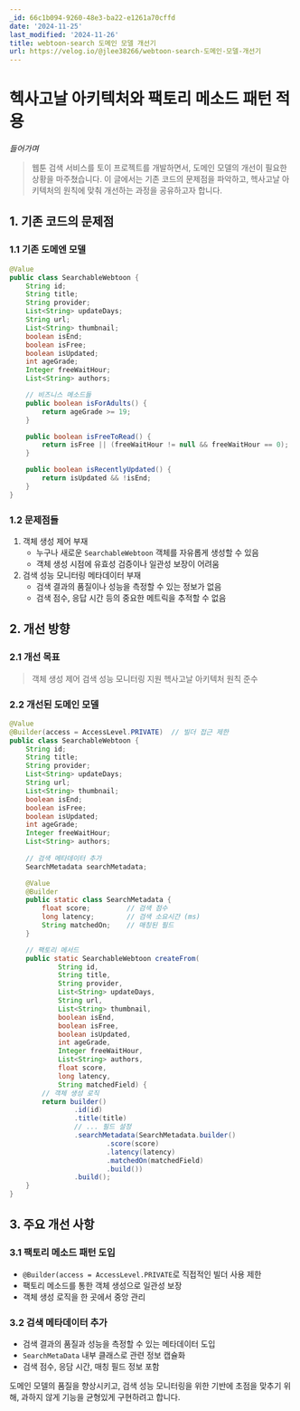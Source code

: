 ```yaml
---
_id: 66c1b094-9260-48e3-ba22-e1261a70cffd
date: '2024-11-25'
last_modified: '2024-11-26'
title: webtoon-search 도메인 모델 개선기
url: https://velog.io/@jlee38266/webtoon-search-도메인-모델-개선기
---
```


# 헥사고날 아키텍처와 팩토리 메소드 패턴 적용

_들어가며_

> 웹툰 검색 서비스를 토이 프로젝트를 개발하면서, 도메인 모델의 개선이 필요한 상황을 마주쳤습니다. 이 글에서는 기존 코드의 문제점을 파악하고, 헥사고날 아키텍처의 원칙에 맞춰 개선하는 과정을 공유하고자 합니다.

## 1. 기존 코드의 문제점

### 1.1 기존 도메엔 모델
```java
@Value
public class SearchableWebtoon {
    String id;
    String title;
    String provider;
    List<String> updateDays;
    String url;
    List<String> thumbnail;
    boolean isEnd;
    boolean isFree;
    boolean isUpdated;
    int ageGrade;
    Integer freeWaitHour;
    List<String> authors;

    // 비즈니스 메소드들
    public boolean isForAdults() {
        return ageGrade >= 19;
    }

    public boolean isFreeToRead() {
        return isFree || (freeWaitHour != null && freeWaitHour == 0);
    }

    public boolean isRecentlyUpdated() {
        return isUpdated && !isEnd;
    }
}
```

### 1.2 문제점들
1. 객체 생성 제어 부재
   - 누구나 새로운 `SearchableWebtoon` 객체를 자유롭게 생성할 수 있음
   - 객체 생성 시점에 유효성 검증이나 일관성 보장이 어려움
 2. 검색 성능 모니터링 메타데이터 부재
    - 검색 결과의 품질이나 성능을 측정할 수 있는 정보가 없음
    - 검색 점수, 응답 시간 등의 중요한 메트릭을 추적할 수 없음
    
## 2. 개선 방향
### 2.1 개선 목표
>  객체 생성 제어
> 검색 성능 모니터링 지원
> 헥사고날 아키텍처 원칙 준수

### 2.2 개선된 도메인 모델
```java
@Value
@Builder(access = AccessLevel.PRIVATE)  // 빌더 접근 제한
public class SearchableWebtoon {
    String id;
    String title;
    String provider;
    List<String> updateDays;
    String url;
    List<String> thumbnail;
    boolean isEnd;
    boolean isFree;
    boolean isUpdated;
    int ageGrade;
    Integer freeWaitHour;
    List<String> authors;
    
    // 검색 메타데이터 추가
    SearchMetadata searchMetadata;

    @Value
    @Builder
    public static class SearchMetadata {
        float score;         // 검색 점수
        long latency;        // 검색 소요시간 (ms)
        String matchedOn;    // 매칭된 필드
    }

    // 팩토리 메서드
    public static SearchableWebtoon createFrom(
            String id,
            String title,
            String provider,
            List<String> updateDays,
            String url,
            List<String> thumbnail,
            boolean isEnd,
            boolean isFree,
            boolean isUpdated,
            int ageGrade,
            Integer freeWaitHour,
            List<String> authors,
            float score,
            long latency,
            String matchedField) {
        // 객체 생성 로직
        return builder()
                .id(id)
                .title(title)
                // ... 필드 설정
                .searchMetadata(SearchMetadata.builder()
                        .score(score)
                        .latency(latency)
                        .matchedOn(matchedField)
                        .build())
                .build();
    }
}
````

## 3. 주요 개선 사항
### 3.1 팩토리 메소드 패턴 도입
- `@Builder(access = AccessLevel.PRIVATE`로 직접적인 빌더 사용 제한
- 팩토리 메소드를 통한 객체 생성으로 일관성 보장
- 객체 생성 로직을 한 곳에서 중앙 관리
  
### 3.2 검색 메타데이터 추가
- 검색 결과의 품질과 성능을 측정할 수 있는 메타데이터 도입
- `SearchMetaData` 내부 클래스로 관련 정보 캡슐화
- 검색 점수, 응담 시간, 매칭 필드 정보 포함

도메인 모델의 품질을 향상시키고, 검색 성능 모니터링을 위한 기반에 초점을 맞추기 위해, 과하지 않게 기능을 균형있게 구현하려고 합니다.
